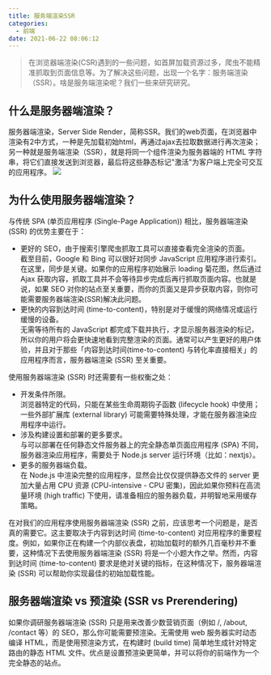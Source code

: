 ```yaml
---
title: 服务端渲染SSR
categories:
  - 前端
date: 2021-06-22 08:06:12
---
```

>在浏览器端渲染(CSR)遇到的一些问题，如首屏加载资源过多，爬虫不能精准抓取到页面信息等。为了解决这些问题，出现一个名字：服务端渲染（SSR）。啥是服务端渲染呢？我们一些来研究研究。

## 什么是服务器端渲染？
服务器端渲染，Server Side Render，简称SSR。我们的web页面，在浏览器中渲染有2中方式，一种是先加载初始html，再通过ajax去拉取数据进行再次渲染；另一种就是服务端渲染（SSR），就是将同一个组件渲染为服务器端的 HTML 字符串，将它们直接发送到浏览器，最后将这些静态标记"激活"为客户端上完全可交互的应用程序。
![](https://img11.360buyimg.com/imagetools/jfs/t1/190202/10/9692/240905/60d1d234Ec02aaa72/b9ca81af50a305c1.jpg)


## 为什么使用服务器端渲染？
与传统 SPA (单页应用程序 (Single-Page Application)) 相比，服务器端渲染 (SSR) 的优势主要在于：
* 更好的 SEO，由于搜索引擎爬虫抓取工具可以直接查看完全渲染的页面。  
截至目前，Google 和 Bing 可以很好对同步 JavaScript 应用程序进行索引。在这里，同步是关键。如果你的应用程序初始展示 loading 菊花图，然后通过 Ajax 获取内容，抓取工具并不会等待异步完成后再行抓取页面内容。也就是说，如果 SEO 对你的站点至关重要，而你的页面又是异步获取内容，则你可能需要服务器端渲染(SSR)解决此问题。
* 更快的内容到达时间 (time-to-content)，特别是对于缓慢的网络情况或运行缓慢的设备。  
无需等待所有的 JavaScript 都完成下载并执行，才显示服务器渲染的标记，所以你的用户将会更快速地看到完整渲染的页面。通常可以产生更好的用户体验，并且对于那些「内容到达时间(time-to-content) 与转化率直接相关」的应用程序而言，服务器端渲染 (SSR) 至关重要。  

使用服务器端渲染 (SSR) 时还需要有一些权衡之处：
* 开发条件所限。  
浏览器特定的代码，只能在某些生命周期钩子函数 (lifecycle hook) 中使用；一些外部扩展库 (external library) 可能需要特殊处理，才能在服务器渲染应用程序中运行。
* 涉及构建设置和部署的更多要求。  
与可以部署在任何静态文件服务器上的完全静态单页面应用程序 (SPA) 不同，服务器渲染应用程序，需要处于 Node.js server 运行环境（比如：nextjs）。
* 更多的服务器端负载。  
在 Node.js 中渲染完整的应用程序，显然会比仅仅提供静态文件的 server 更加大量占用 CPU 资源 (CPU-intensive - CPU 密集)，因此如果你预料在高流量环境 (high traffic) 下使用，请准备相应的服务器负载，并明智地采用缓存策略。

在对我们的应用程序使用服务器端渲染 (SSR) 之前，应该思考一个问题是，是否真的需要它。这主要取决于内容到达时间 (time-to-content) 对应用程序的重要程度。例如，如果你正在构建一个内部仪表盘，初始加载时的额外几百毫秒并不重要，这种情况下去使用服务器端渲染 (SSR) 将是一个小题大作之举。然而，内容到达时间 (time-to-content) 要求是绝对关键的指标，在这种情况下，服务器端渲染 (SSR) 可以帮助你实现最佳的初始加载性能。

## 服务器端渲染 vs 预渲染 (SSR vs Prerendering)
如果你调研服务器端渲染 (SSR) 只是用来改善少数营销页面（例如 /, /about, /contact 等）的 SEO，那么你可能需要预渲染。无需使用 web 服务器实时动态编译 HTML，而是使用预渲染方式，在构建时 (build time) 简单地生成针对特定路由的静态 HTML 文件。优点是设置预渲染更简单，并可以将你的前端作为一个完全静态的站点。